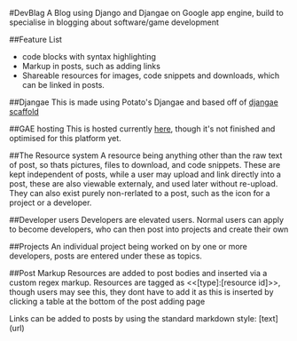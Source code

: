 #DevBlag
A Blog using Django and Djangae on Google app engine,
build to specialise in blogging about software/game development


##Feature List

* code blocks with syntax highlighting
* Markup in posts, such as adding links
* Shareable resources for images, code snippets and downloads, which can be linked in posts.

##Djangae
This is made using Potato's Djangae and based off of [djangae scaffold](https://github.com/potatolondon/djangae-scaffold)

##GAE hosting
This is hosted currently [here](https://dark-foundry-91520.appspot.com/), though it's not finished and optimised for this platform yet.

##The Resource system
A resource being anything other than the raw text of post, so thats pictures, files to download, and code snippets. These are kept independent of posts, while a user may upload and link directly into a post, these are also viewable externaly, and used later without re-upload. They can also exist purely non-rerlated to a post, such as the icon for a project or a developer.

##Developer users
Developers are elevated users.
Normal users can apply to become developers, who can then post into projects and create their own

##Projects
An individual project being worked on by one or more developers, posts are entered under these as topics.

##Post Markup
Resources are added to post bodies and inserted via a custom regex markup.
Resources are tagged as <<[type]:[resource id]>>, though users may see this, they dont have to add it as this is inserted by clicking a table at the bottom of the post adding page

Links can be added to posts by using the standard markdown style: \[text\]\(url\)